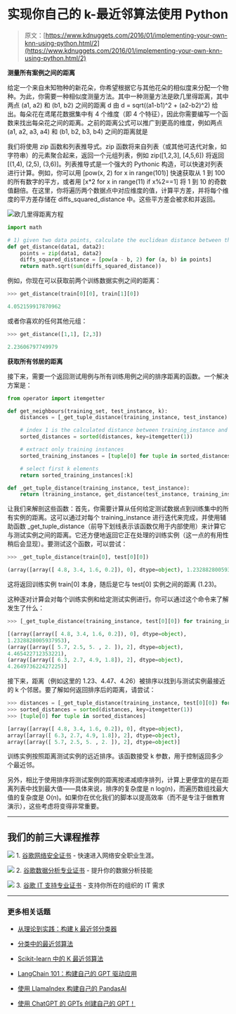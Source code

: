 # 实现你自己的 k-最近邻算法使用 Python

> 原文：[https://www.kdnuggets.com/2016/01/implementing-your-own-knn-using-python.html/2](https://www.kdnuggets.com/2016/01/implementing-your-own-knn-using-python.html/2)

**测量所有案例之间的距离**

给定一个来自未知物种的新花朵，你希望根据它与其他花朵的相似度来分配一个物种。为此，你需要一种相似度测量方法。其中一种测量方法是欧几里得距离，其中两点 (a1, a2) 和 (b1, b2) 之间的距离 d 由 d = sqrt((a1-b1)^2 + (a2-b2)^2) 给出。每朵花在鸢尾花数据集中有 4 个维度（即 4 个特征），因此你需要编写一个函数来找出每朵花之间的距离。之前的距离公式可以推广到更高的维度，例如两点 (a1, a2, a3, a4) 和 (b1, b2, b3, b4) 之间的距离就是

我们将使用 zip 函数和列表推导式。zip 函数将来自列表（或其他可迭代对象，如字符串）的元素聚合起来，返回一个元组列表，例如 zip([1,2,3], [4,5,6]) 将返回 [(1,4), (2,5), (3,6)]。列表推导式是一个强大的 Pythonic 构造，可以快速对列表进行计算。例如，你可以用 [pow(x, 2) for x in range(101)] 快速获取从 1 到 100 的所有数字的平方，或者用 [x*2 for x in range(11) if x%2==1] 将 1 到 10 的奇数值翻倍。在这里，你将遍历两个数据点中对应维度的值，计算平方差，并将每个维度的平方差存储在 diffs_squared_distance 中。这些平方差会被求和并返回。

![欧几里得距离方程](../Images/90c059417c1578146bbf2fc73cf08172.png)

```py
import math

# 1) given two data points, calculate the euclidean distance between them
def get_distance(data1, data2):
    points = zip(data1, data2)
    diffs_squared_distance = [pow(a - b, 2) for (a, b) in points]
    return math.sqrt(sum(diffs_squared_distance))

```

例如，你现在可以获取前两个训练数据实例之间的距离：

```py
>>> get_distance(train[0][0], train[1][0])

4.052159917870962

```

或者你喜欢的任何其他元组：

```py
>>> get_distance([1,1], [2,3])

2.23606797749979

```

**获取所有邻居的距离**

接下来，需要一个返回测试用例与所有训练用例之间的排序距离的函数。一个解决方案是：

```py
from operator import itemgetter

def get_neighbours(training_set, test_instance, k):
    distances = [_get_tuple_distance(training_instance, test_instance) for training_instance in training_set]

    # index 1 is the calculated distance between training_instance and test_instance
    sorted_distances = sorted(distances, key=itemgetter(1))

    # extract only training instances
    sorted_training_instances = [tuple[0] for tuple in sorted_distances]

    # select first k elements
    return sorted_training_instances[:k]

def _get_tuple_distance(training_instance, test_instance):
    return (training_instance, get_distance(test_instance, training_instance[0]))

```

让我们来解剖这些函数：首先，你需要计算从任何给定测试数据点到训练集中的所有实例的距离。这可以通过对每个 training_instance 进行迭代来完成，并使用辅助函数 _get_tuple_distance（前导下划线表示该函数仅用于内部使用）来计算它与测试实例之间的距离。它还方便地返回它正在处理的训练实例（这一点的有用性稍后会显现）。要测试这个函数，可以尝试：

```py
>>> _get_tuple_distance(train[0], test[0][0])

(array([array([ 4.8, 3.4, 1.6, 0.2]), 0], dtype=object), 1.2328828005937953)

```

这将返回训练实例 train[0] 本身，随后是它与 test[0] 实例之间的距离 (1.23)。

这种逐对计算会对每个训练实例和给定测试实例进行。你可以通过这个命令来了解发生了什么：

```py
>>> [_get_tuple_distance(training_instance, test[0][0]) for training_instance in train[0:3]]

[(array([array([ 4.8, 3.4, 1.6, 0.2]), 0], dtype=object),
1.2328828005937953),
(array([array([ 5.7, 2.5, 5. , 2. ]), 2], dtype=object),
4.465422712353221),
(array([array([ 6.3, 2.7, 4.9, 1.8]), 2], dtype=object),
4.264973622427225)]

```

接下来，距离（例如这里的 1.23、4.47、4.26）被排序以找到与测试实例最接近的 k 个邻居。要了解如何返回排序后的距离，请尝试：

```py
>>> distances = [_get_tuple_distance(training_instance, test[0][0]) for training_instance in train[0:3]]
>>> sorted_distances = sorted(distances, key=itemgetter(1))
>>> [tuple[0] for tuple in sorted_distances]

[array([array([ 4.8, 3.4, 1.6, 0.2]), 0], dtype=object),
array([array([ 6.3, 2.7, 4.9, 1.8]), 2], dtype=object),
array([array([ 5.7, 2.5, 5. , 2. ]), 2], dtype=object)]

```

训练实例按照距离测试实例的远近排序。该函数接受 k 参数，用于控制返回多少个最近邻。

另外，相比于使用排序将测试案例的距离按递减顺序排列，计算上更便宜的是在距离列表中找到最大值——具体来说，排序的复杂度是 n log(n)，而遍历数组找最大值的复杂度是 O(n)。如果你在优化我们的脚本以提高效率（而不是专注于做教育演示），这些考虑将变得非常重要。

* * *

## 我们的前三大课程推荐

![](../Images/0244c01ba9267c002ef39d4907e0b8fb.png) 1\. [谷歌网络安全证书](https://www.kdnuggets.com/google-cybersecurity) - 快速进入网络安全职业生涯。

![](../Images/e225c49c3c91745821c8c0368bf04711.png) 2\. [谷歌数据分析专业证书](https://www.kdnuggets.com/google-data-analytics) - 提升你的数据分析技能

![](../Images/0244c01ba9267c002ef39d4907e0b8fb.png) 3\. [谷歌 IT 支持专业证书](https://www.kdnuggets.com/google-itsupport) - 支持你所在的组织的 IT 需求

* * *

### 更多相关话题

+   [从理论到实践：构建 k 最近邻分类器](https://www.kdnuggets.com/2023/06/theory-practice-building-knearest-neighbors-classifier.html)

+   [分类中的最近邻算法](https://www.kdnuggets.com/2022/04/nearest-neighbors-classification.html)

+   [Scikit-learn 中的 K 最近邻算法](https://www.kdnuggets.com/2022/07/knearest-neighbors-scikitlearn.html)

+   [LangChain 101：构建自己的 GPT 驱动应用](https://www.kdnuggets.com/2023/04/langchain-101-build-gptpowered-applications.html)

+   [使用 LlamaIndex 构建自己的 PandasAI](https://www.kdnuggets.com/build-your-own-pandasai-with-llamaindex)

+   [使用 ChatGPT 的 GPTs 创建自己的 GPT！](https://www.kdnuggets.com/make-your-own-gpts-with-chatgpts-gpts)
